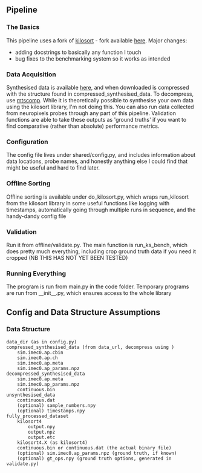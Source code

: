 ## Pipeline

### The Basics

This pipeline uses a fork of [kilosort](https://github.com/MouseLand/Kilosort) - fork available [here](https://github.com/oldhorizons/Kilosort). Major changes:
* adding docstrings to basically any function I touch
* bug fixes to the benchmarking system so it works as intended

### Data Acquisition

Synthesised data is available [here](https://janelia.figshare.com/articles/dataset/Simulations_from_kilosort4_paper/25298815/1), and when downloaded is compressed with the structure found in compressed_synthesised_data. To decompress, use [mtscomp](https://github.com/int-brain-lab/mtscomp). While it is theoretically possible to synthesise your own data using the kilosort library, I'm not doing this. 
You can also run data collected from neuropixels probes through any part of this pipeline. Validation functions are able to take these outputs as 'ground truths' if you want to find comparative (rather than absolute) performance metrics.

### Configuration

The config file lives under shared/config.py, and includes information about data locations, probe names, and honestly anything else I could find that might be useful and hard to find later.

### Offline Sorting

Offline sorting is available under do_kilosort.py, which wraps run_kilosort from the kilosort library in some useful functions like logging with timestamps, automatically going through multiple runs in sequence, and the handy-dandy config file

### Validation

Run it from offline/validate.py. The main function is run_ks_bench, which does pretty much everything, including crop ground truth data if you need it cropped (NB THIS HAS NOT YET BEEN TESTED)

### Running Everything

The program is run from main.py in the code folder. Temporary programs are run from \_\_init\_\_.py, which ensures access to the whole library


## Config and Data Structure Assumptions

### Data Structure

    data_dir (as in config.py)
    compressed_synthesised_data (from data_url, decompress using )
        sim.imec0.ap.cbin
        sim.imec0.ap.ch
        sim.imec0.ap.meta
        sim.imec0.ap_params.npz
    decompressed_synthesised_data
        sim.imec0.ap.meta
        sim.imec0.ap_params.npz
        continuous.bin
    unsynthesised_data
        continuous.dat
        (optional) sample_numbers.npy
        (optional) timestamps.npy
    fully_processed_dataset
        kilosort4
            output.npy
            output.npz
            output.etc
        kilosort4.X (as kilosort4)
        continuous.bin or continuous.dat (the actual binary file)
        (optional) sim.imec0.ap_params.npz (ground truth, if known)
        (optional) gt_ops.npy (ground truth options, generated in validate.py)
            
        
